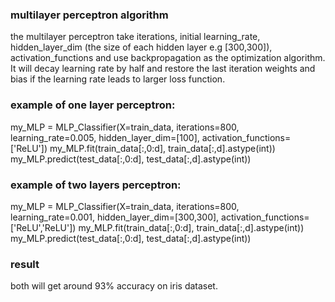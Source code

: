 
### multilayer perceptron algorithm
the multilayer perceptron take iterations, initial learning_rate, hidden_layer_dim (the size of each hidden layer e.g [300,300]), activation_functions and use backpropagation as the optimization algorithm. It will decay learning rate by half and restore the last iteration weights and bias if the learning rate leads to larger loss function. 

### example of one layer perceptron: 

my_MLP = MLP_Classifier(X=train_data, iterations=800, learning_rate=0.005, hidden_layer_dim=[100], activation_functions=['ReLU'])
my_MLP.fit(train_data[:,0:d], train_data[:,d].astype(int))
my_MLP.predict(test_data[:,0:d], test_data[:,d].astype(int))

### example of two layers perceptron: 
my_MLP = MLP_Classifier(X=train_data, iterations=800, learning_rate=0.001, hidden_layer_dim=[300,300], activation_functions=['ReLU','ReLU'])
my_MLP.fit(train_data[:,0:d], train_data[:,d].astype(int))
my_MLP.predict(test_data[:,0:d], test_data[:,d].astype(int))

### result
both will get around 93% accuracy on iris dataset.
